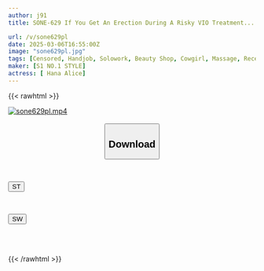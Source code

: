 ```yaml
---
author: j91
title: SONE-629 If You Get An Erection During A Risky VIO Treatment... A Beautiful And Sexy Men's Hair Removal Girl Will Gently Give You A Handjob With A Spirit Of Service. Hana Alice

url: /v/sone629pl
date: 2025-03-06T16:55:00Z
image: "sone629pl.jpg"
tags: [Censored, Handjob, Solowork, Beauty Shop, Cowgirl, Massage, Receptionist	]
maker: [S1 NO.1 STYLE]
actress: [ Hana Alice]
---
```



{{< rawhtml >}}

<div class="video" data-videoid="RpA1kLpRmkIdeQB">
    <a href="javascript:;">
        <img src="/v/sone629pl/sone629pl.jpg" width="WIDTH" height="HEIGHT" alt="sone629pl.mp4" loading="lazy">
    </a>
</div>

<script type="text/javascript" src="https://j91.asia/asset/on-demand-st.js"></script>

<br>
  <link rel="stylesheet" href="https://j91.asia/asset/bs5.css">
  
  <center>
  <button class="btn btn-primary" type="button" data-bs-toggle="collapse" data-bs-target=".multi-collapse" aria-expanded="false" aria-controls="multiCollapseExample1 multiCollapseExample2"><h2>Download</h2></button></center>
</p>
<div class="row">
  <div class="col">
    <div class="collapse multi-collapse" id="multiCollapseExample1">
      <div class="card card-body">
	      	      <br>
<div class="buttons">  
<p><a href="/v/sone629pl/st.html" target="_blank"><button class="btn-hover color-3"><i class="fa fa-download"></i> ST</button></a></p></div>
    </div>
  </div>
</div>
  <div class="col">
    <div class="collapse multi-collapse" id="multiCollapseExample2">
      <div class="card card-body">
	      <br>
<div class="buttons">
<p><a href="/v/sone629pl/sw.html" target="_blank"><button class="btn-hover color-2"><i class="fa fa-download"></i> SW</button></a></p></div>
<br><br>
      </div>
    </div>
  </div>
</div>

{{< /rawhtml >}}
